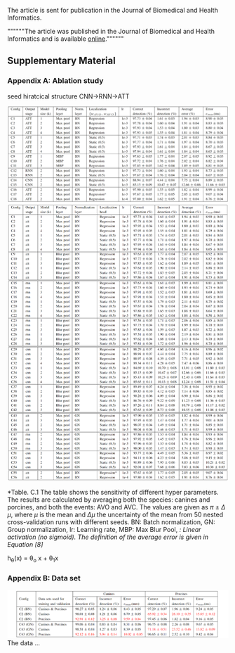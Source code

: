 
The article is sent for publication in the Journal of Biomedical and Health Informatics.

""""""The article was published in the Journal of Biomedical and Health Informatics and is available 
[online](https://ieeexplore.ieee.org/document/9216477).""""""

## Supplementary Material


### Appendix A: Ablation study

seed
hiratcical structure CNN->RNN->ATT

![Example Workflow](./images/ablation_studies.png)
![Example Workflow](./images/ablation_studies_large.png)

*Table. C.1 The table shows the sensitivity of different hyper parameters. The results are calculated by averaging both the species: canines and porcines, and both the events: AVO and AVC. The values are given as $\pi$ $\pm$ $\Delta$ $\mu$, where $\mu$ is the mean and $\Delta \mu$ the uncertainty of the mean from 50 nested cross-validation runs with different seeds. BN: Batch normalization, GN: Group normalization, lr: Learning rate, MBP: Max Blur Pool, *: Linear activation (no sigmoid). The definition of the average error is given in Equation [8]*

h<sub>&theta;</sub>(x) = &theta;<sub>o</sub> x + &theta;<sub>1</sub>x

### Appendix B: Data set

![Example Workflow](./images/result_species.png)
The data ...

